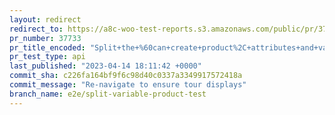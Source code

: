 ```yaml
---
layout: redirect
redirect_to: https://a8c-woo-test-reports.s3.amazonaws.com/public/pr/37733/api/index.html
pr_number: 37733
pr_title_encoded: "Split+the+%60can+create+product%2C+attributes+and+variations%2C+edit+variations+and+delete+variations%60+E2E+test+into+smaller+tests"
pr_test_type: api
last_published: "2023-04-14 18:11:42 +0000"
commit_sha: c226fa164bf9f6c98d40c0337a3349917572418a
commit_message: "Re-navigate to ensure tour displays"
branch_name: e2e/split-variable-product-test
---
```

